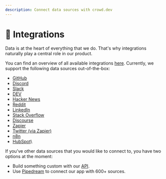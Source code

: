 ```yaml
---
description: Connect data sources with crowd.dev
---
```


# 🔌 Integrations

Data is at the heart of everything that we do. That's why integrations naturally play a central role in our product.

You can find an overview of all available integrations [here](https://www.crowd.dev/integrations). Currently, we support the following data sources out-of-the-box:

* [GitHub](github-integration.md)
* [Discord](discord-integration.md)
* [Slack](slack-integration.md)
* [DEV](dev-integration.md)
* [Hacker News](hacker-news-integration.md)
* [Reddit](reddit-integration.md)
* [LinkedIn](linkedin-integration.md)
* [Stack Overflow](stack-overflow-integration.md)
* [Discourse](discourse-integration.md)
* [Zapier](zapier-integration.md)
* [Twitter (via Zapier)](twitter-integration.md)
* [n8n](n8n-integration.md)
* [HubSpot](hubspot-integration.md)\


If you’ve other data sources that you would like to connect to, you have two options at the moment:

* Build something custom with our [API](https://docs.crowd.dev/reference/getting-started-with-crowd-dev-api).
* Use [Pipedream](https://pipedream.com/apps/crowd-dev) to connect our app with 600+ sources.
